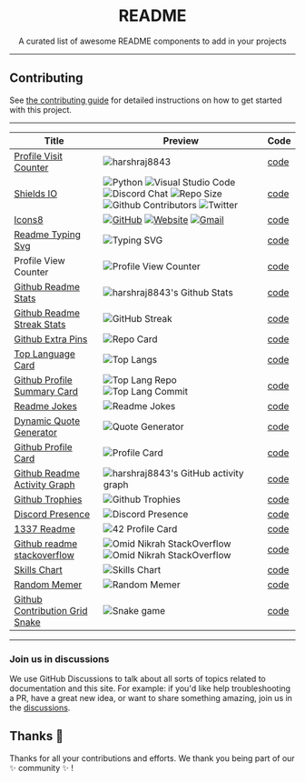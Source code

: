 <h1 align="center">README</h1>

<p align="center"> A curated list of awesome README components to add in your projects
    <br/>
</p>

---

## Contributing

See [the contributing guide](CONTRIBUTING.md) for detailed instructions on how to get started with this project.

---

| Title                                                                                         | Preview                                                                                                                                                                                                                                                                                                                                                                                                                                                                                                                                                        | Code                                                        |
| --------------------------------------------------------------------------------------------- | -------------------------------------------------------------------------------------------------------------------------------------------------------------------------------------------------------------------------------------------------------------------------------------------------------------------------------------------------------------------------------------------------------------------------------------------------------------------------------------------------------------------------------------------------------------- | ----------------------------------------------------------- |
| [Profile Visit Counter](https://github.com/antonkomarev/github-profile-views-counter)         | ![harshraj8843](https://komarev.com/ghpvc/?username=harshraj8843&label=Visitors&color=0e75b6&style=flat)                                                                                                                                                                                                                                                                                                                                                                                                                                                       | [code](components/profile-visit-counter/README.md)          |
| [Shields IO](https://shields.io/)                                                             | ![Python](https://img.shields.io/badge/-Python-05122A?style=flat&logo=python) ![Visual Studio Code](https://img.shields.io/badge/-Visual%20Studio%20Code-05122A?style=flat&logo=visual-studio-code&logoColor=007ACC) ![Discord Chat](https://img.shields.io/discord/699608417039286293) ![Repo Size](https://img.shields.io/github/repo-size/codinasion/codinasion) ![Github Contributors](https://img.shields.io/github/contributors/codinasion/codinasion-programme?color=green) ![Twitter](https://img.shields.io/twitter/follow/harshraj8843?style=social) | [code](components/shields-io/README.md)                     |
| [Icons8](https://icons8.com/)                                                                 | [![GitHub](https://img.icons8.com/bubbles/50/000000/github.png)](https://github.com/harshraj8843) [![Website](https://img.icons8.com/bubbles/50/000000/web.png)](https://codinasion.web.app/) [![Gmail](https://img.icons8.com/bubbles/50/000000/gmail.png)](mailto:harshraj8843@gmail.com)                                                                                                                                                                                                                                                                    | [code](components/icons8/README.md)                         |
| [Readme Typing Svg](https://github.com/DenverCoder1/readme-typing-svg)                        | ![Typing SVG](https://readme-typing-svg.herokuapp.com/?lines=First+line+of+text;Second+line+of+text)                                                                                                                                                                                                                                                                                                                                                                                                                                                           | [code](components/readme-typing-svg/README.md)              |
| Profile View Counter                                                                          | ![Profile View Counter](https://profile-counter.glitch.me/harshraj8843/count.svg)                                                                                                                                                                                                                                                                                                                                                                                                                                                                              | [code](components/profile-view-counter/README.md)           |
| [Github Readme Stats](https://github.com/anuraghazra/github-readme-stats)                     | ![harshraj8843's Github Stats](https://github-readme-stats.vercel.app/api?username=harshraj8843&include_all_commits=true&count_private=true&show_icons=true&line_height=20&title_color=7A7ADB&icon_color=2234AE&text_color=D3D3D3&bg_color=0,000000,130F40&hide_border=true)                                                                                                                                                                                                                                                                                   | [code](components/github-readme-stats/README.md)            |
| [Github Readme Streak Stats](https://github.com/DenverCoder1/github-readme-streak-stats)      | ![GitHub Streak](https://github-readme-streak-stats.herokuapp.com?user=harshraj8843&theme=dark&hide_border=true&date_format=M%20j%5B%2C%20Y%5D&ring=2234AE&fire=D3D3D3&currStreakLabel=D3D3D3&sideNums=7A7ADB)                                                                                                                                                                                                                                                                                                                                                 | [code](components/github-readme-streak-stats/README.md)     |
| [Github Extra Pins](https://github.com/anuraghazra/github-readme-stats)                       | ![Repo Card](https://github-readme-stats.vercel.app/api/pin/?username=codinasion&repo=codinasion-programme&theme=dark&show_owner=true)                                                                                                                                                                                                                                                                                                                                                                                                                         | [code](components/github-extra-pins/README.md)              |
| [Top Language Card](https://github.com/anuraghazra/github-readme-stats)                       | ![Top Langs](https://github-readme-stats.vercel.app/api/top-langs/?username=harshraj8843&layout=compact&theme=dark)                                                                                                                                                                                                                                                                                                                                                                                                                                            | [code](components/top-language-card/README.md)              |
| [Github Profile Summary Card](https://github.com/vn7n24fzkq/github-profile-summary-cards)     | ![Top Lang Repo](https://github-profile-summary-cards.vercel.app/api/cards/repos-per-language?username=harshraj8843&theme=nord_dark) ![Top Lang Commit](https://github-profile-summary-cards.vercel.app/api/cards/most-commit-language?username=harshraj8843&theme=nord_dark)                                                                                                                                                                                                                                                                                  | [code](components/github-profile-summary-card/README.md)    |
| [Readme Jokes](https://github.com/ABSphreak/readme-jokes)                                     | ![Readme Jokes](https://readme-jokes.vercel.app/api)                                                                                                                                                                                                                                                                                                                                                                                                                                                                                                           | [code](components/readme-jokes/README.md)                   |
| [Dynamic Quote Generator](https://github.com/shravan20/github-readme-quotes)                  | ![Quote Generator](https://github-readme-quotes.herokuapp.com/quote?theme=dark)                                                                                                                                                                                                                                                                                                                                                                                                                                                                                | [code](components/dynamic-quote-generator/README.md)        |
| [Github Profile Card](https://github.com/vn7n24fzkq/github-profile-summary-cards)             | ![Profile Card](https://github-profile-summary-cards.vercel.app/api/cards/profile-details?username=harshraj8843&theme=nord_dark)                                                                                                                                                                                                                                                                                                                                                                                                                               | [code](components/github-profile-card/README.md)            |
| [Github Readme Activity Graph](https://github.com/Ashutosh00710/github-readme-activity-graph) | ![harshraj8843's GitHub activity graph](https://activity-graph.herokuapp.com/graph?username=harshraj8843&hide_border=true&theme=redical)                                                                                                                                                                                                                                                                                                                                                                                                                       | [code](components/github-readme-activity-graph/README.md)   |
| [Github Trophies](https://github.com/ryo-ma/github-profile-trophy)                            | ![Github Trophies](https://github-profile-trophy.vercel.app/?username=harshraj8843&row=4&theme=onedark&no-frame=true)                                                                                                                                                                                                                                                                                                                                                                                                                                          | [code](components/github-trophies/README.md)                |
| [Discord Presence](https://github.com/cnrad/lanyard-profile-readme)                           | ![Discord Presence](https://lanyard.cnrad.dev/api/705665813994012695)                                                                                                                                                                                                                                                                                                                                                                                                                                                                                          | [code](components/discord-presence/README.md)               |
| [1337 Readme](https://github.com/mohouyizme/1337-readme)                                      | ![42 Profile Card](https://1337-readme.vercel.app/api/profile?cursus=42&dark=true&forty_two_network_logo=hide&leet_logo=hide&login=ozaazaa)                                                                                                                                                                                                                                                                                                                                                                                                                    | [code](components/1337-readme/README.md)                    |
| [Github readme stackoverflow](https://github.com/omidnikrah/github-readme-stackoverflow)      | ![Omid Nikrah StackOverflow](https://github-readme-stackoverflow.vercel.app/?userID=6558042&theme=dark) ![Omid Nikrah StackOverflow](https://github-readme-stackoverflow.vercel.app/?userID=6558042&layout=compact&theme=dark)                                                                                                                                                                                                                                                                                                                                 | [code](components/github-readme-stackoverflow/README.md)    |
| [Skills Chart](https://github.com/codersrank-org/skills-chart-widget)                         | ![Skills Chart](https://cr-skills-chart-widget.azurewebsites.net/api/api?username=nolimits4web&skills=Vue,C%2B%2B,C%23,SCSS,Svelte&width=820)                                                                                                                                                                                                                                                                                                                                                                                                                  | [code](components/skills-chart/README.md)                   |
| [Random Memer](https://github.com/techytushar/random-memer)                                   | ![Random Memer](https://random-memer.herokuapp.com)                                                                                                                                                                                                                                                                                                                                                                                                                                                                                                            | [code](components/random-memer/README.md)                   |
| [Github Contribution Grid Snake](https://github.com/Platane/snk)                              | ![Snake game](https://raw.githubusercontent.com/harshraj8843/harshraj8843/output/github-contribution-grid-snake.gif)                                                                                                                                                                                                                                                                                                                                                                                                                                           | [code](components/github-contribution-grid-snake/README.md) |

---

### Join us in discussions

We use GitHub Discussions to talk about all sorts of topics related to documentation and this site. For example: if you'd like help troubleshooting a PR, have a great new idea, or want to share something amazing, join us in the [discussions](https://github.com/codinasion/codinasion/discussions).

## Thanks :purple_heart:

Thanks for all your contributions and efforts. We thank you being part of our :sparkles: community :sparkles: !
